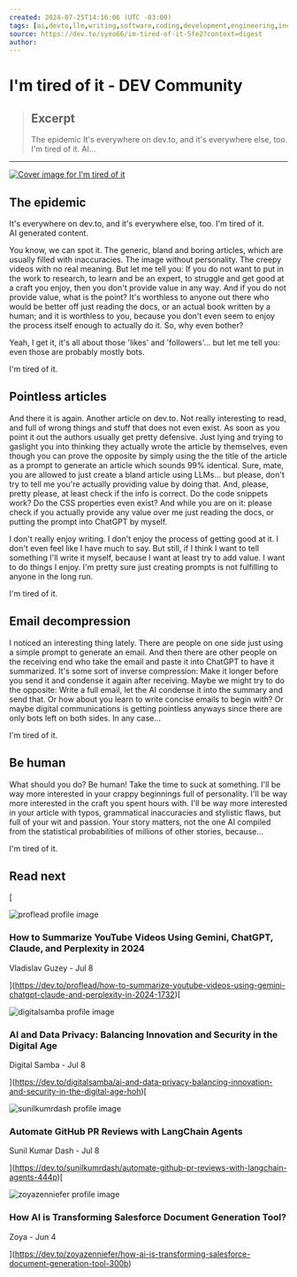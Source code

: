 ```yaml
---
created: 2024-07-25T14:16:06 (UTC -03:00)
tags: [ai,devto,llm,writing,software,coding,development,engineering,inclusive,community]
source: https://dev.to/syeo66/im-tired-of-it-5fe2?context=digest
author: 
---
```


# I'm tired of it - DEV Community

> ## Excerpt
> The epidemic   It's everywhere on dev.to, and it's everywhere else, too. I'm tired of it. AI...

---
[![Cover image for I'm tired of it](https://media.dev.to/cdn-cgi/image/width=1000,height=420,fit=cover,gravity=auto,format=auto/https%3A%2F%2Fdev-to-uploads.s3.amazonaws.com%2Fuploads%2Farticles%2Fay8t4jpm5p1cx21bcgay.png)](https://media.dev.to/cdn-cgi/image/width=1000,height=420,fit=cover,gravity=auto,format=auto/https%3A%2F%2Fdev-to-uploads.s3.amazonaws.com%2Fuploads%2Farticles%2Fay8t4jpm5p1cx21bcgay.png)

## [](https://dev.to/syeo66/im-tired-of-it-5fe2?context=digest#the-epidemic)The epidemic

It's everywhere on dev.to, and it's everywhere else, too. I'm tired of it.  
AI generated content.

You know, we can spot it. The generic, bland and boring articles, which are usually filled with inaccuracies. The image without personality. The creepy videos with no real meaning. But let me tell you: If you do not want to put in the work to research, to learn and be an expert, to struggle and get good at a craft you enjoy, then you don't provide value in any way. And if you do not provide value, what is the point? It's worthless to anyone out there who would be better off just reading the docs, or an actual book written by a human; and it is worthless to you, because you don't even seem to enjoy the process itself enough to actually do it. So, why even bother?

Yeah, I get it, it's all about those 'likes' and 'followers'... but let me tell you: even those are probably mostly bots.

I'm tired of it.

## [](https://dev.to/syeo66/im-tired-of-it-5fe2?context=digest#pointless-articles)Pointless articles

And there it is again. Another article on dev.to. Not really interesting to read, and full of wrong things and stuff that does not even exist. As soon as you point it out the authors usually get pretty defensive. Just lying and trying to gaslight you into thinking they actually wrote the article by themselves, even though you can prove the opposite by simply using the the title of the article as a prompt to generate an article which sounds 99% identical. Sure, mate, you are allowed to just create a bland article using LLMs... but please, don't try to tell me you're actually providing value by doing that. And, please, pretty please, at least check if the info is correct. Do the code snippets work? Do the CSS properties even exist? And while you are on it: please check if you actually provide any value over me just reading the docs, or putting the prompt into ChatGPT by myself.

I don't really enjoy writing. I don't enjoy the process of getting good at it. I don't even feel like I have much to say. But still, if I think I want to tell something I'll write it myself, because I want at least try to add value. I want to do things I enjoy. I'm pretty sure just creating prompts is not fulfilling to anyone in the long run.

I'm tired of it.

## [](https://dev.to/syeo66/im-tired-of-it-5fe2?context=digest#email-decompression)Email decompression

I noticed an interesting thing lately. There are people on one side just using a simple prompt to generate an email. And then there are other people on the receiving end who take the email and paste it into ChatGPT to have it summarized. It's some sort of inverse compression: Make it longer before you send it and condense it again after receiving. Maybe we might try to do the opposite: Write a full email, let the AI condense it into the summary and send that. Or how about you learn to write concise emails to begin with? Or maybe digital communications is getting pointless anyways since there are only bots left on both sides. In any case...

I'm tired of it.

## [](https://dev.to/syeo66/im-tired-of-it-5fe2?context=digest#be-human)Be human

What should you do? Be human! Take the time to suck at something. I'll be way more interested in your crappy beginnings full of personality. I'll be way more interested in the craft you spent hours with. I'll be way more interested in your article with typos, grammatical inaccuracies and stylistic flaws, but full of your wit and passion. Your story matters, not the one AI compiled from the statistical probabilities of millions of other stories, because...

I'm tired of it.

## Read next

[

![proflead profile image](https://media.dev.to/cdn-cgi/image/width=100,height=100,fit=cover,gravity=auto,format=auto/https%3A%2F%2Fdev-to-uploads.s3.amazonaws.com%2Fuploads%2Fuser%2Fprofile_image%2F1014611%2Fae3c3049-1eba-402c-b226-63e5b8a7a065.jpeg)

### How to Summarize YouTube Videos Using Gemini, ChatGPT, Claude, and Perplexity in 2024

Vladislav Guzey - Jul 8





](https://dev.to/proflead/how-to-summarize-youtube-videos-using-gemini-chatgpt-claude-and-perplexity-in-2024-1732)[

![digitalsamba profile image](https://media.dev.to/cdn-cgi/image/width=100,height=100,fit=cover,gravity=auto,format=auto/https%3A%2F%2Fdev-to-uploads.s3.amazonaws.com%2Fuploads%2Fuser%2Fprofile_image%2F1165226%2F554032cb-645b-41f5-bc9a-f443229c860d.JPG)

### AI and Data Privacy: Balancing Innovation and Security in the Digital Age

Digital Samba - Jul 8





](https://dev.to/digitalsamba/ai-and-data-privacy-balancing-innovation-and-security-in-the-digital-age-hoh)[

![sunilkumrdash profile image](https://media.dev.to/cdn-cgi/image/width=100,height=100,fit=cover,gravity=auto,format=auto/https%3A%2F%2Fdev-to-uploads.s3.amazonaws.com%2Fuploads%2Fuser%2Fprofile_image%2F898740%2Fbe1827e3-0e8a-40dc-8b74-90c2913aa39e.jpg)

### Automate GitHub PR Reviews with LangChain Agents

Sunil Kumar Dash - Jul 8





](https://dev.to/sunilkumrdash/automate-github-pr-reviews-with-langchain-agents-444p)[

![zoyazenniefer profile image](https://media.dev.to/cdn-cgi/image/width=100,height=100,fit=cover,gravity=auto,format=auto/https%3A%2F%2Fdev-to-uploads.s3.amazonaws.com%2Fuploads%2Fuser%2Fprofile_image%2F1325202%2Fa878e9eb-2f1a-451c-bc32-067c1c4c27a5.png)

### How AI is Transforming Salesforce Document Generation Tool?

Zoya - Jun 4





](https://dev.to/zoyazenniefer/how-ai-is-transforming-salesforce-document-generation-tool-300b)
